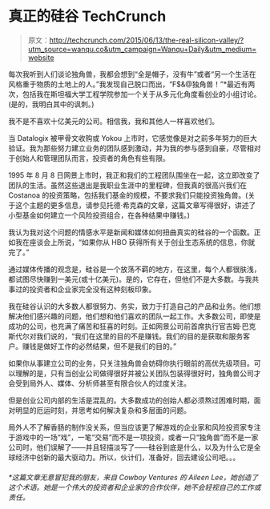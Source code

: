 # 真正的硅谷 TechCrunch

> 原文：<http://techcrunch.com/2015/06/13/the-real-silicon-valley/?utm_source=wanqu.co&utm_campaign=Wanqu+Daily&utm_medium=website>

每次我听到人们谈论独角兽，我都会想到“全是帽子，没有牛”或者“另一个生活在风格重于物质的土地上的人。”我发现自己脱口而出，“F$&@独角兽！”*最近有两次，包括我在斯坦福大学工程学院参加一个关于从多元化角度看创业的小组讨论。(是的，我明白其中的讽刺。)

我不是不喜欢十亿美元的公司。相信我，我和其他人一样喜欢他们。

当 Datalogix 被甲骨文收购或 Yokou 上市时，它感觉像是对之前多年努力的巨大验证。我为那些努力建立业务的团队感到激动，并为我的参与感到自豪，尽管相对于创始人和管理团队而言，投资者的角色有些有限。

1995 年 8 月 8 日网景上市时，我正和我们的工程团队围坐在一起，这立即改变了团队的生活。虽然这些退出是我职业生涯中的里程碑，但我真的很高兴我们在 Costanoa 的投资策略，包括我们基金的规模，不要求我们只能投资独角兽。(关于这个主题的更多信息，请参见托德·希克森的文章，这篇文章写得很好，讲述了小型基金如何建立一个风险投资组合，在各种结果中赚钱。)

我认为我对这个问题的情感水平是新闻和媒体如何扭曲真实的硅谷的一个函数。正如我在座谈会上所说，“如果你从 HBO 获得所有关于创业生态系统的信息，你就完了。”

通过媒体传播的观念是，硅谷是一个放荡不羁的地方，在这里，每个人都很肤浅，都试图尽快赚到一美元(或十亿美元)。是的，它存在，但他们不是大多数。与我共事过的投资者和企业家完全没有这种刻板印象。

我在硅谷认识的大多数人都很努力、务实，致力于打造自己的产品和业务。他们想解决他们感兴趣的问题，他们想和他们喜欢的团队一起工作。大多数公司，即使是成功的公司，也充满了痛苦和狂喜的时刻。正如网景公司前首席执行官吉姆·巴克斯代尔对我们说的，“我们在这里的目的不是赚钱。我们的目的是获取和服务客户。赚钱是做好工作的必然结果，但不是我们的目的。”

如果你从事建立公司的业务，只关注独角兽会妨碍你执行眼前的高优先级项目。可以理解的是，只有当创业公司做得很好并被公关团队包装得很好时，独角兽公司才会受到局外人、媒体、分析师甚至有限合伙人的过度关注。

但是创业公司内部的生活是混乱的。大多数成功的创始人都必须熬过困难时期，面对明显的厄运时刻，并思考如何解决复杂和多层面的问题。

局外人不了解香肠的制作没关系，但当应该更了解游戏的企业家和风险投资家专注于游戏中的一场“戏”，一笔“交易”而不是一项投资，或者一只“独角兽”而不是一家公司时，他们误解了——并且轻描淡写了——硅谷到底是什么，以及为什么它是全球经济中创新的最大驱动力。所以，伙计们，准备好，回去建设公司吧。。。

###### *这篇文章无意冒犯我的朋友，来自 Cowboy Ventures 的 Aileen Lee，她创造了这个术语。她是一个伟大的投资者和企业家的合作伙伴，她不会轻视自己的工作或责任。